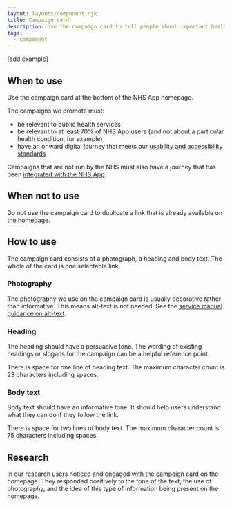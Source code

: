 ```yaml
---
layout: layouts/component.njk
title: Campaign card
description: Use the campaign card to tell people about important healthcare campaigns.  
tags:
  - component
---
```


[add example]

## When to use

Use the campaign card at the bottom of the NHS App homepage.

The campaigns we promote must:

- be relevant to public health services
- be relevant to at least 70% of NHS App users (and not about a particular health condition, for example)
- have an onward digital journey that meets our [usability and accessibility standards](https://digital.nhs.uk/services/nhs-app/how-to-integrate-with-the-nhs-app/standards-for-nhs-app-integration)

Campaigns that are not run by the NHS must also have a journey that has been [integrated with the NHS App](https://digital.nhs.uk/services/nhs-app/how-to-integrate-with-the-nhs-app#standards-for-nhs-app-integration).

## When not to use

Do not use the campaign card to duplicate a link that is already available on the homepage.

## How to use

The campaign card consists of a photograph, a heading and body text. The whole of the card is one selectable link.

### Photography

The photography we use on the campaign card is usually decorative rather than informative. This means alt-text is not needed. See the [service manual guidance on alt-text](https://service-manual.nhs.uk/accessibility/content).

### Heading

The heading should have a persuasive tone. The wording of existing headings or slogans for the campaign can be a helpful reference point.

There is space for one line of heading text. The maximum character count is 23 characters including spaces.

### Body text

Body text should have an informative tone. It should help users understand what they can do if they follow the link.

There is space for two lines of body text. The maximum character count is 75 characters including spaces.

## Research

In our research users noticed and engaged with the campaign card on the homepage. They responded positively to the tone of the text, the use of photography, and the idea of this type of information being present on the homepage.
